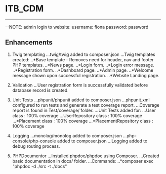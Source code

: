 # ITB_CDM
-----

--NOTE: admin login to website:       username: fiona       password: password


## Enhancements

1. Twig templating
...twig/twig added to composer.json
...Twig templates created:
..*Base template - Removes need for header, nav and footer PHP templates.
..*News page.
..*Login form.
..*Login error message.
..*Registration form.
..*Dashboard page.
..*Admin page.
..*Welcome message shown upon successful registration.
..*Website Landing page.

2. Validation
...User registration form is successfully validated before database record is created.

3. Unit Tests
...phpunit/phpunit added to composer.json
...phpunit.xml configured to run tests and generate a test coverage report.
...Coverage report is found in Test/coverage/ folder.
...Unit Tests added for:
...User class : 100% coverage
...UserRepository class : 100% coverage
...*Placement class : 100% coverage
...*PlacementRepository class : 100% coverage

4. Logging
...monolog/monolog added to composer.json
...php-console/php-console added to composer.json
...Logging added to debug routing process.

5. PHPDocumentor
...Installed phpdoc/phpdoc using Composer.
...Created basic documentation in docs/ folder.
...Commands:
..*composer exec "phpdoc -d ./src -t ./docs"

